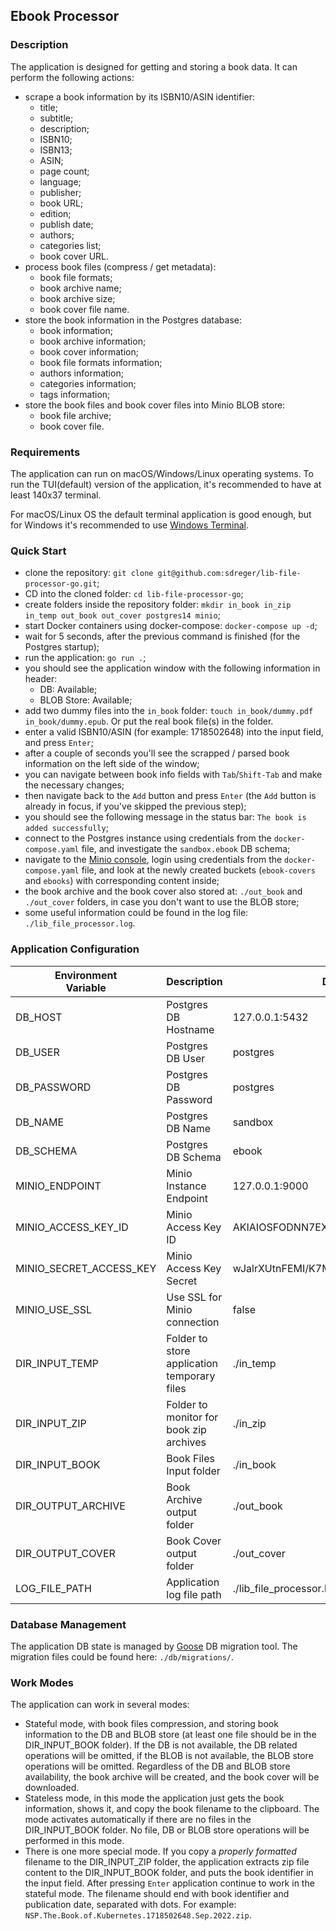 ## Ebook Processor

### Description

The application is designed for getting and storing a book data. It can perform the following actions:

- scrape a book information by its ISBN10/ASIN identifier:
    - title;
    - subtitle;
    - description;
    - ISBN10;
    - ISBN13;
    - ASIN;
    - page count;
    - language;
    - publisher;
    - book URL;
    - edition;
    - publish date;
    - authors;
    - categories list;
    - book cover URL.
- process book files (compress / get metadata):
    - book file formats;
    - book archive name;
    - book archive size;
    - book cover file name.
- store the book information in the Postgres database:
    - book information;
    - book archive information;
    - book cover information;
    - book file formats information;
    - authors information;
    - categories information;
    - tags information;
- store the book files and book cover files into Minio BLOB store:
    - book file archive;
    - book cover file.

### Requirements

The application can run on macOS/Windows/Linux operating systems.
To run the TUI(default) version of the application, it's recommended to have at least 140x37 terminal.

For macOS/Linux OS the default terminal application is good enough, but for Windows it's recommended to
use [Windows Terminal](https://docs.microsoft.com/en-us/windows/terminal/install).

### Quick Start

- clone the repository: `git clone git@github.com:sdreger/lib-file-processor-go.git`;
- CD into the cloned folder: `cd lib-file-processor-go`;
- create folders inside the repository folder: `mkdir in_book in_zip in_temp out_book out_cover postgres14 minio`;
- start Docker containers using docker-compose: `docker-compose up -d`;
- wait for 5 seconds, after the previous command is finished (for the Postgres startup);
- run the application: `go run .`;
- you should see the application window with the following information in header:
    - DB: Available;
    - BLOB Store: Available;
- add two dummy files into the `in_book` folder: `touch in_book/dummy.pdf in_book/dummy.epub`. Or put the real book
  file(s) in the folder.
- enter a valid ISBN10/ASIN (for example: 1718502648) into the input field, and press `Enter`;
- after a couple of seconds you'll see the scrapped / parsed book information on the left side of the window;
- you can navigate between book info fields with `Tab`/`Shift-Tab` and make the necessary changes;
- then navigate back to the `Add` button and press `Enter` (the `Add` button is already in focus, if you've skipped the
  previous step);
- you should see the following message in the status bar: `The book is added successfully`;
- connect to the Postgres instance using credentials from the `docker-compose.yaml` file, and investigate
  the `sandbox.ebook` DB schema;
- navigate to the [Minio console](http://localhost:9001), login using credentials from the `docker-compose.yaml` file,
  and look at the newly created buckets (`ebook-covers` and `ebooks`) with corresponding content inside;
- the book archive and the book cover also stored at: `./out_book` and `./out_cover` folders, in case you don't want to use the BLOB store;
- some useful information could be found in the log file: `./lib_file_processor.log`.

### Application Configuration

| Environment <br/>Variable | Description                                 | Defaul Value                             |
|---------------------------|---------------------------------------------|------------------------------------------|
| DB_HOST                   | Postgres DB Hostname                        | 127.0.0.1:5432                           |
| DB_USER                   | Postgres DB User                            | postgres                                 |
| DB_PASSWORD               | Postgres DB Password                        | postgres                                 |
| DB_NAME                   | Postgres DB Name                            | sandbox                                  |
| DB_SCHEMA                 | Postgres DB Schema                          | ebook                                    |
| MINIO_ENDPOINT            | Minio Instance Endpoint                     | 127.0.0.1:9000                           |
| MINIO_ACCESS_KEY_ID       | Minio Access Key ID                         | AKIAIOSFODNN7EXAMPLE                     |
| MINIO_SECRET_ACCESS_KEY   | Minio Access Key Secret                     | wJalrXUtnFEMI/K7MDENG/bPxRfiCYEXAMPLEKEY |
| MINIO_USE_SSL             | Use SSL for Minio connection                | false                                    |
| DIR_INPUT_TEMP            | Folder to store application temporary files | ./in_temp                                |
| DIR_INPUT_ZIP             | Folder to monitor for book zip archives     | ./in_zip                                 |
| DIR_INPUT_BOOK            | Book Files Input folder                     | ./in_book                                |
| DIR_OUTPUT_ARCHIVE        | Book Archive output folder                  | ./out_book                               |
| DIR_OUTPUT_COVER          | Book Cover output folder                    | ./out_cover                              |
| LOG_FILE_PATH             | Application log file path                   | ./lib_file_processor.log                 |

### Database Management

The application DB state is managed by [Goose](https://github.com/pressly/goose) DB migration tool. The migration files
could be found here: `./db/migrations/`.

### Work Modes
The application can work in several modes:
- Stateful mode, with book files compression, and storing book information to the DB and BLOB store (at least one file should be in the DIR_INPUT_BOOK folder).
If the DB is not available, the DB related operations will be omitted, if the BLOB is not available, the BLOB store operations will be omitted.
Regardless of the DB and BLOB store availability, the book archive will be created, and the book cover will be downloaded.
- Stateless mode, in this mode the application just gets the book information, shows it, and copy the book filename to the clipboard. 
The mode activates automatically if there are no files in the DIR_INPUT_BOOK folder. No file, DB or BLOB store operations will be performed in this mode.
- There is one more special mode. If you copy a _properly formatted_ filename to the DIR_INPUT_ZIP folder, 
the application extracts zip file content to the DIR_INPUT_BOOK folder, and puts the book identifier in the input field.
After pressing `Enter` application continue to work in the stateful mode.
The filename should end with book identifier and publication date, separated with dots. 
For example: `NSP.The.Book.of.Kubernetes.1718502648.Sep.2022.zip`.
